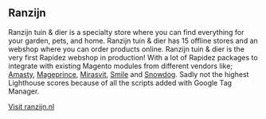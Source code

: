 ## Ranzijn

Ranzijn tuin & dier is a specialty store where you can find everything for your garden, pets, and home. Ranzijn tuin & dier has 15 offline stores and an webshop where you can order products online. Ranzijn tuin & dier is the very first Rapidez webshop in production! With a lot of Rapidez packages to integrate with existing Magento modules from different vendors like; [Amasty](https://docs.rapidez.io/0.x/packages.html#amasty), [Mageprince](https://docs.rapidez.io/0.x/packages.html#mageprince), [Mirasvit](https://docs.rapidez.io/0.x/packages.html#mirasvit), [Smile](https://docs.rapidez.io/0.x/packages.html#smile) and [Snowdog](https://docs.rapidez.io/0.x/packages.html#snowdog). Sadly not the highest Lighthouse scores because of all the scripts added with Google Tag Manager.

[Visit ranzijn.nl](https://ranzijn.nl)
